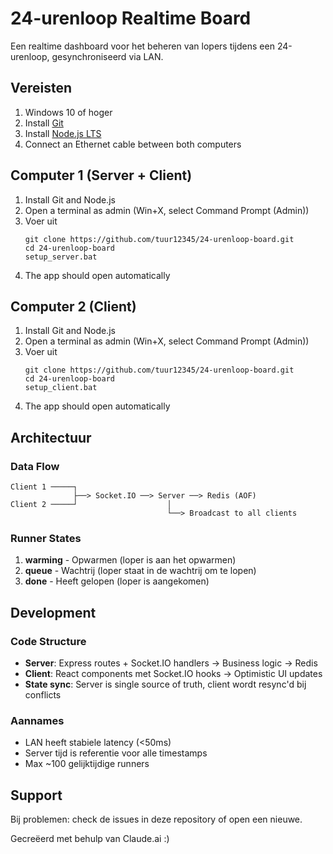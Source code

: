 # 24-urenloop Realtime Board

Een realtime dashboard voor het beheren van lopers tijdens een 24-urenloop, gesynchroniseerd via LAN.

## Vereisten
1. Windows 10 of hoger
2. Install [Git](https://git-scm.com/downloads/win) 
3. Install [Node.js LTS](https://nodejs.org/en/download)
4. Connect an Ethernet cable between both computers

## Computer 1 (Server + Client)
1. Install Git and Node.js
2. Open a terminal as admin (Win+X, select Command Prompt (Admin))
3. Voer uit
   ```console
   git clone https://github.com/tuur12345/24-urenloop-board.git
   cd 24-urenloop-board
   setup_server.bat
4. The app should open automatically

## Computer 2 (Client)
1. Install Git and Node.js
2. Open a terminal as admin (Win+X, select Command Prompt (Admin))
3. Voer uit
   ```console
   git clone https://github.com/tuur12345/24-urenloop-board.git
   cd 24-urenloop-board
   setup_client.bat
4. The app should open automatically


## Architectuur

### Data Flow
```
Client 1 ─────┐
              ├──> Socket.IO ──> Server ──> Redis (AOF)
Client 2 ─────┘                    │
                                   └──> Broadcast to all clients
```

### Runner States
1. **warming** - Opwarmen (loper is aan het opwarmen)
2. **queue** - Wachtrij (loper staat in de wachtrij om te lopen)
3. **done** - Heeft gelopen (loper is aangekomen)

## Development

### Code Structure
- **Server**: Express routes + Socket.IO handlers → Business logic → Redis
- **Client**: React components met Socket.IO hooks → Optimistic UI updates
- **State sync**: Server is single source of truth, client wordt resync'd bij conflicts

### Aannames
- LAN heeft stabiele latency (<50ms)
- Server tijd is referentie voor alle timestamps
- Max ~100 gelijktijdige runners

## Support

Bij problemen: check de issues in deze repository of open een nieuwe.

Gecreëerd met behulp van Claude.ai :)
